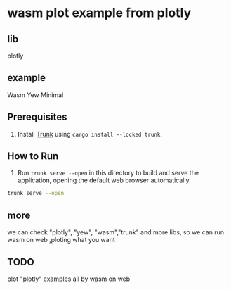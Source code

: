 # wasm plot example from plotly

## lib

plotly

## example 
Wasm Yew Minimal

## Prerequisites

1. Install [Trunk](https://trunkrs.dev/) using `cargo install --locked trunk`.

## How to Run

1. Run `trunk serve --open` in this directory to build and serve the application, opening the default web browser automatically.

```sh
trunk serve --open
```
## more

we can check "plotly", "yew", "wasm","trunk" and more libs,
so we can run wasm on web ,ploting what you want

## TODO

plot "plotly" examples all by wasm on web

